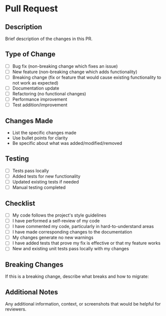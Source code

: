 # Pull Request

## Description

Brief description of the changes in this PR.

## Type of Change

- [ ] Bug fix (non-breaking change which fixes an issue)
- [ ] New feature (non-breaking change which adds functionality)
- [ ] Breaking change (fix or feature that would cause existing functionality to not work as expected)
- [ ] Documentation update
- [ ] Refactoring (no functional changes)
- [ ] Performance improvement
- [ ] Test addition/improvement

## Changes Made

- List the specific changes made
- Use bullet points for clarity
- Be specific about what was added/modified/removed

## Testing

- [ ] Tests pass locally
- [ ] Added tests for new functionality
- [ ] Updated existing tests if needed
- [ ] Manual testing completed

## Checklist

- [ ] My code follows the project's style guidelines
- [ ] I have performed a self-review of my code
- [ ] I have commented my code, particularly in hard-to-understand areas
- [ ] I have made corresponding changes to the documentation
- [ ] My changes generate no new warnings
- [ ] I have added tests that prove my fix is effective or that my feature works
- [ ] New and existing unit tests pass locally with my changes

## Breaking Changes

If this is a breaking change, describe what breaks and how to migrate:

## Additional Notes

Any additional information, context, or screenshots that would be helpful for reviewers.
